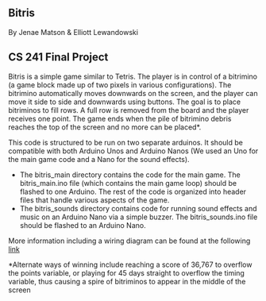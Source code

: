 **Bitris** 
----------
By Jenae Matson & Elliott Lewandowski 

CS 241 Final Project
-------------------------------------

Bitris is a simple game similar to Tetris. The player is in control of a bitrimino (a game block made up of two pixels in various configurations). 
The bitrimino automatically moves downwards on the screen, and the player can move it side to side and downwards using buttons. 
The goal is to place bitriminos to fill rows. A full row is removed from the board and the player receives one point. 
The game ends when the pile of bitrimino debris reaches the top of the screen and no more can be placed*.

This code is structured to be run on two separate arduinos. It should be compatible with both Arduino Unos and Arduino Nanos (We used an Uno for the main game code and a Nano for the sound effects).

- The bitris_main directory contains the code for the main game. The bitris_main.ino file (which contains the main game loop) should be flashed to one Arduino. 
The rest of the code is organized into header files that handle various aspects of the game. 
- The bitris_sounds directory contains code for running sound effects and music on an Arduino Nano via a simple buzzer. The bitris_sounds.ino file should be flashed to an Arduino Nano.

More information including a wiring diagram can be found at the following [link](https://docs.google.com/document/d/1QBtyzqwLe1GX5251M2EsWPSDQCTKFuFrcr5R6hfstds/edit?usp=sharing)

*Alternate ways of winning include reaching a score of 36,767 to overflow the points variable, or playing for 45 days straight to overflow the timing variable, thus causing a spire of bitriminos to appear in the middle of the screen
